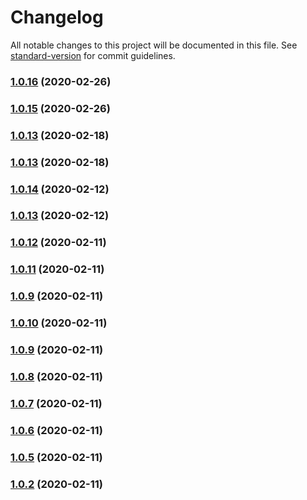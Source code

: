 # Changelog

All notable changes to this project will be documented in this file. See [standard-version](https://github.com/conventional-changelog/standard-version) for commit guidelines.

### [1.0.16](https://github.com/dazzzed/neumorphic/compare/v1.0.15...v1.0.16) (2020-02-26)

### [1.0.15](https://github.com/dazzzed/neumorphic/compare/v1.0.14...v1.0.15) (2020-02-26)

### [1.0.13](https://github.com/dazzzed/neumorphic/compare/v1.0.14...v1.0.13) (2020-02-18)

### [1.0.13](https://github.com/dazzzed/neumorphic/compare/v1.0.14...v1.0.13) (2020-02-18)

### [1.0.14](https://github.com/dazzzed/neumorphic/compare/v1.0.13...v1.0.14) (2020-02-12)

### [1.0.13](https://github.com/dazzzed/neumorphic/compare/v1.0.12...v1.0.13) (2020-02-12)

### [1.0.12](https://github.com/dazzzed/neumorphic/compare/v1.0.11...v1.0.12) (2020-02-11)

### [1.0.11](https://github.com/dazzzed/neumorphic/compare/v1.0.10...v1.0.11) (2020-02-11)

### [1.0.9](https://github.com/dazzzed/neumorphic/compare/v1.0.10...v1.0.9) (2020-02-11)

### [1.0.10](https://github.com/dazzzed/neumorphic/compare/v1.0.9...v1.0.10) (2020-02-11)

### [1.0.9](https://github.com/dazzzed/neumorphic/compare/v1.0.8...v1.0.9) (2020-02-11)

### [1.0.8](https://github.com/dazzzed/neumorphic/compare/v1.0.7...v1.0.8) (2020-02-11)

### [1.0.7](https://github.com/dazzzed/neumorphic/compare/v1.0.6...v1.0.7) (2020-02-11)

### [1.0.6](https://github.com/dazzzed/neumorphic/compare/v1.0.5...v1.0.6) (2020-02-11)

### [1.0.5](https://github.com/dazzzed/neumorphic/compare/v1.0.4...v1.0.5) (2020-02-11)

### [1.0.2](https://github.com/dazzzed/neumorphic/compare/v1.0.4...v1.0.2) (2020-02-11)
